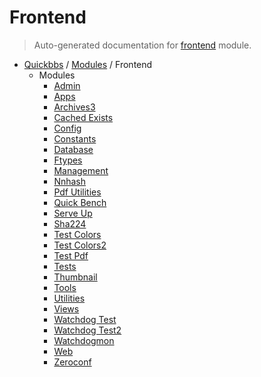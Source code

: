 # Frontend

> Auto-generated documentation for [frontend](blob/master/frontend/__init__.py) module.

- [Quickbbs](../README.md#quickbbs-index) / [Modules](../MODULES.md#quickbbs-modules) / Frontend
    - Modules
        - [Admin](admin.md#admin)
        - [Apps](apps.md#apps)
        - [Archives3](archives3.md#archives3)
        - [Cached Exists](cached_exists.md#cached-exists)
        - [Config](config.md#config)
        - [Constants](constants.md#constants)
        - [Database](database.md#database)
        - [Ftypes](ftypes.md#ftypes)
        - [Management](management/index.md#management)
        - [Nnhash](nnhash.md#nnhash)
        - [Pdf Utilities](pdf_utilities.md#pdf-utilities)
        - [Quick Bench](quick_bench.md#quick-bench)
        - [Serve Up](serve_up.md#serve-up)
        - [Sha224](sha224.md#sha224)
        - [Test Colors](test_colors.md#test-colors)
        - [Test Colors2](test_colors2.md#test-colors2)
        - [Test Pdf](test_pdf.md#test-pdf)
        - [Tests](tests.md#tests)
        - [Thumbnail](thumbnail.md#thumbnail)
        - [Tools](tools.md#tools)
        - [Utilities](utilities.md#utilities)
        - [Views](views.md#views)
        - [Watchdog Test](watchdog_test.md#watchdog-test)
        - [Watchdog Test2](watchdog_test2.md#watchdog-test2)
        - [Watchdogmon](watchdogmon.md#watchdogmon)
        - [Web](web.md#web)
        - [Zeroconf](zeroconf.md#zeroconf)
